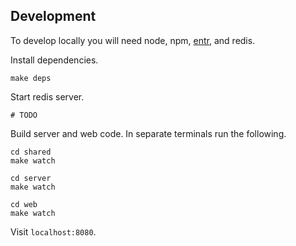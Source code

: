 ## Development

To develop locally you will need node, npm, [entr](http://eradman.com/entrproject/), and redis.

Install dependencies.

```
make deps
```

Start redis server.

```
# TODO
```

Build server and web code. In separate terminals run the following.

```
cd shared
make watch
```

```
cd server
make watch
```

```
cd web
make watch
```

Visit `localhost:8080`.
